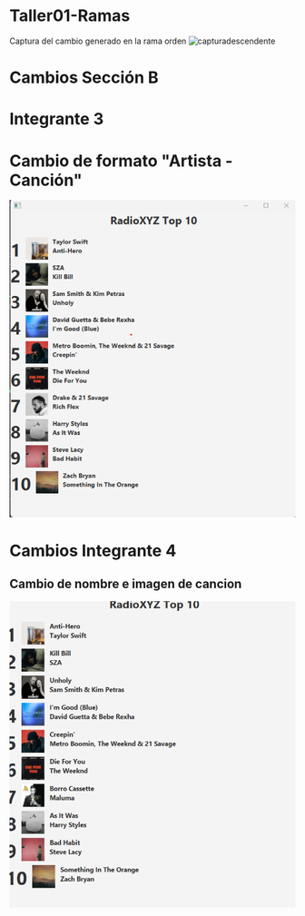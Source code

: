 # Taller01-Ramas
Captura del cambio generado en la rama orden
![capturadescendente](https://github.com/user-attachments/assets/6f93307b-4b92-4805-98ca-398f42ffdc10)

# Cambios Sección B 
# Integrante 3
# Cambio de formato "Artista - Canción"
![Top Artista - Canción](./Top%20Artista%20-%20Cancion.png)

# Cambios Integrante 4 
## Cambio de nombre e imagen de cancion 
![img.png](img.png)

